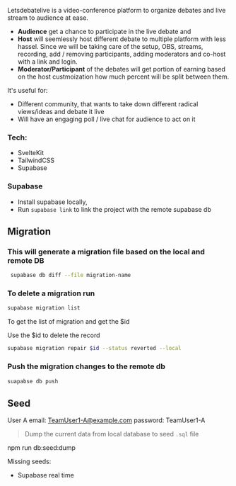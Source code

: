Letsdebatelive is a video-conference platform to organize debates and live stream to audience at ease. 

- **Audience** get a chance to participate in the live debate and 
- **Host** will seemlessly host different debate to multiple platform with less hassel.
Since we will be taking care of the setup, OBS, streams, recording, add / removing participants, adding moderators and co-host with a link and login.
- **Moderator/Participant** of the debates will get portion of earning based on the host custmoization how much percent will be split between them.

It's useful for:
- Different community, that wants to take down different radical views/ideas and debate it live
- Will have an engaging poll / live chat for audience to act on it


### Tech:
- SvelteKit
- TailwindCSS
- Supabase

### Supabase

- Install supabase locally,
- Run `supabase link` to link the project with the remote supabase db

## Migration

### This will generate a migration file based on the local and remote DB

```sh
 supabase db diff --file migration-name
```

### To delete a migration run

```sh
supabase migration list
```

To get the list of migration and get the $id

Use the $id to delete the record

```sh
supabase migration repair $id --status reverted --local
```

### Push the migration changes to the remote db

```sh
suapabse db push
```

## Seed

User A
email: TeamUser1-A@example.com
password: TeamUser1-A

> Dump the current data from local database to seed `.sql` file

npm run db:seed:dump

Missing seeds:

- Supabase real time
